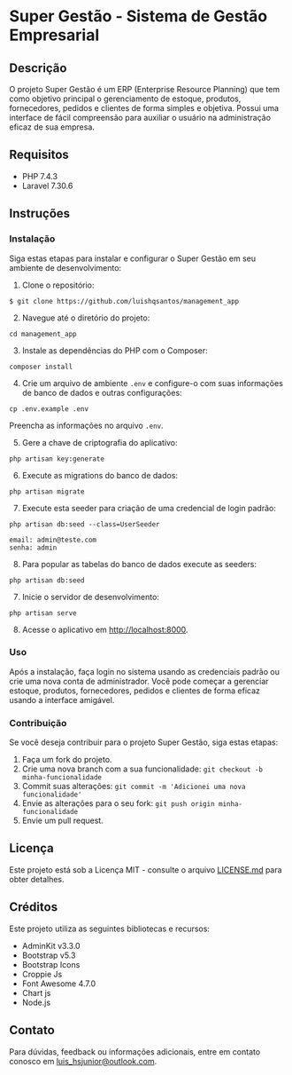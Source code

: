 # Super Gestão - Sistema de Gestão Empresarial

## Descrição
O projeto Super Gestão é um ERP (Enterprise Resource Planning) que tem como objetivo principal o gerenciamento de estoque, produtos, fornecedores, pedidos e clientes de forma simples e objetiva. Possui uma interface de fácil compreensão para auxiliar o usuário na administração eficaz de sua empresa.

## Requisitos
- PHP 7.4.3
- Laravel 7.30.6

## Instruções

### Instalação
Siga estas etapas para instalar e configurar o Super Gestão em seu ambiente de desenvolvimento:

1. Clone o repositório:

```shell
$ git clone https://github.com/luishqsantos/management_app
```
2. Navegue até o diretório do projeto:

```shell
cd management_app
```
3. Instale as dependências do PHP com o Composer:

```shell
composer install
```
4. Crie um arquivo de ambiente `.env` e configure-o com suas informações de banco de dados e outras configurações:

```shell
cp .env.example .env
```
Preencha as informações no arquivo `.env`.

5. Gere a chave de criptografia do aplicativo:

```shell
php artisan key:generate
```
6. Execute as migrations do banco de dados:

```shell
php artisan migrate
```
7. Execute esta seeder para criação de uma credencial de login padrão:

```shell
php artisan db:seed --class=UserSeeder

email: admin@teste.com
senha: admin
```
8. Para popular as tabelas do banco de dados execute as seeders:

```shell
php artisan db:seed
```
7. Inicie o servidor de desenvolvimento:

```shell
php artisan serve
```
8. Acesse o aplicativo em [http://localhost:8000](http://localhost:8000).

### Uso
Após a instalação, faça login no sistema usando as credenciais padrão ou crie uma nova conta de administrador. Você pode começar a gerenciar estoque, produtos, fornecedores, pedidos e clientes de forma eficaz usando a interface amigável.

### Contribuição
Se você deseja contribuir para o projeto Super Gestão, siga estas etapas:
1. Faça um fork do projeto.
2. Crie uma nova branch com a sua funcionalidade: `git checkout -b minha-funcionalidade`
3. Commit suas alterações: `git commit -m 'Adicionei uma nova funcionalidade'`
4. Envie as alterações para o seu fork: `git push origin minha-funcionalidade`
5. Envie um pull request.

## Licença
Este projeto está sob a Licença MIT - consulte o arquivo [LICENSE.md](LICENSE.md) para obter detalhes.

## Créditos
Este projeto utiliza as seguintes bibliotecas e recursos:
- AdminKit v3.3.0
- Bootstrap v5.3
- Bootstrap Icons
- Croppie Js
- Font Awesome 4.7.0
- Chart js
- Node.js

## Contato
Para dúvidas, feedback ou informações adicionais, entre em contato conosco em [luis_hsjunior@outlook.com](mailto:luis_hsjunior@outlook.com).